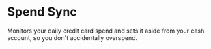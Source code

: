 # Spend Sync
Monitors your daily credit card spend and sets it aside from your cash account,
so you don't accidentally overspend.
